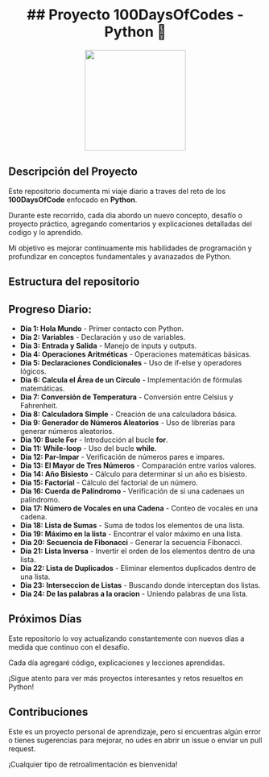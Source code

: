 <h1 align="center">
 ## Proyecto 100DaysOfCodes - Python 🐍
</h1>


<p align="center">
 <img  src="https://media2.giphy.com/media/v1.Y2lkPTc5MGI3NjExajd5b2NudGI5NW5zMmg5eWg3Y2R2ZWNtMXZ0bmxibnl6M29jcXB6MSZlcD12MV9pbnRlcm5hbF9naWZfYnlfaWQmY3Q9Zw/coxQHKASG60HrHtvkt/giphy.webp" style="height: 200px"/>
</p>




## Descripción del Proyecto

Este repositorio documenta mi viaje diario a traves del reto de los **100DaysOfCode** enfocado en **Python**.

Durante este recorrido, cada dia abordo un nuevo concepto, desafío o proyecto práctico, agregando comentarios y explicaciones detalladas del codigo y lo aprendido.

Mi objetivo es mejorar continuamente mis habilidades de programación y profundizar en conceptos fundamentales y avanazados de Python.


## Estructura del repositorio

## Progreso Diario:

 - **Dia 1: Hola Mundo** - Primer contacto con Python.
 - **Dia 2: Variables** - Declaración y uso de variables.
 - **Dia 3: Entrada y Salida** - Manejo de inputs y outputs.
 - **Dia 4: Operaciones Aritméticas** - Operaciones matemáticas básicas.
 - **Dia 5: Declaraciones Condicionales** - Uso de if-else y operadores lógicos.
 - **Dia 6: Calcula el Área de un Círculo** - Implementación de fórmulas matemáticas.
 - **Dia 7: Conversión de Temperatura** - Conversión entre Celsius y Fahrenheit.
 - **Dia 8: Calculadora Simple** - Creación de una calculadora básica.
 - **Dia 9: Generador de Números Aleatorios** - Uso de librerías para generar números aleatorios.
 - **Dia 10: Bucle For** - Introducción al bucle **for**.
 - **Dia 11: While-loop** - Uso del bucle **while**.
 - **Dia 12: Par-Impar** - Verificación de números pares e impares.
 - **Dia 13: El Mayor de Tres Números** - Comparación entre varios valores.
 - **Dia 14: Año Bisiesto** - Cálculo para determinar si un año es bisiesto.
 - **Dia 15: Factorial** - Cálculo del factorial de un número.
 - **Dia 16: Cuerda de Palíndromo** - Verificación de si una cadenaes un palíndromo.
 - **Dia 17: Número de Vocales en una Cadena** - Conteo de vocales en una cadena.
 - **Dia 18: Lista de Sumas** - Suma de todos los elementos de una lista.
 - **Dia 19: Máximo en la lista** - Encontrar el valor máximo en una lista.
 - **Dia 20: Secuencia de Fibonacci** - Generar la secuencia Fibonacci.
 - **Dia 21: Lista Inversa** - Invertir el orden de los elementos dentro de una lista.
 - **Dia 22: Lista de Duplicados** - Eliminar elementos duplicados dentro de una lista.
 - **Dia 23: Interseccion de Listas** - Buscando donde interceptan dos listas.
 - **Dia 24: De las palabras a la oracion** - Uniendo palabras de una lista.

## Próximos Días

Este repositorio lo voy actualizando constantemente con nuevos días a medida que continuo con el desafío.

Cada día agregaré código, explicaciones y lecciones aprendidas.

¡Sigue atento para ver más proyectos interesantes y retos resueltos en Python!



## Contribuciones

Este es un proyecto personal de aprendizaje, pero si encuentras algún error o tienes sugerencias para mejorar, no udes en abrir un issue o enviar un pull request.

¡Cualquier tipo de retroalimentación es bienvenida!

